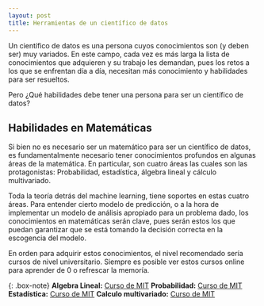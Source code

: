```yaml
---
layout: post
title: Herramientas de un científico de datos
---
```


Un científico de datos es una persona cuyos conocimientos son (y deben ser) muy variados. En este campo, cada vez es más larga la lista de conocimientos que adquieren y su trabajo les demandan, pues los retos a los que se enfrentan día a día, necesitan más conocimiento y habilidades para ser resueltos.

Pero ¿Qué habilidades debe tener una persona para ser un científico de datos?

## Habilidades en Matemáticas

Si bien no es necesario ser un matemático para ser un científico de datos, es fundamentalmente necesario tener conocimientos profundos en algunas áreas de la matemática. En particular, son cuatro áreas las cuales son las protagonistas: Probabilidad, estadística, álgebra lineal y cálculo multivariado.

Toda la teoría detrás del machine learning, tiene soportes en estas cuatro áreas. Para entender cierto modelo de predicción, o a la hora de implementar un modelo de análisis apropiado para un problema dado, los conocimientos en matemáticas serán clave, pues serán estos los que puedan garantizar que se está tomando la decisión correcta en la escogencia del modelo.

En orden para adquirir estos conocimientos, el nivel recomendado sería cursos de nivel universitario. Siempre es posible ver estos cursos online para aprender de 0 o refrescar la memoría.

{: .box-note}
**Algebra Lineal:** [Curso de MIT](https://www.youtube.com/watch?v=ZK3O402wf1c&list=PL49CF3715CB9EF31D&index=1)
**Probabilidad:** [Curso de MIT](https://www.youtube.com/watch?v=KbB0FjPg0mw&list=PL2SOU6wwxB0uwwH80KTQ6ht66KWxbzTIo)
**Estadística:** [Curso de MIT](https://www.youtube.com/watch?v=VPZD_aij8H0&list=PLUl4u3cNGP60uVBMaoNERc6knT_MgPKS0)
**Calculo multivariado:** [Curso de MIT](https://www.youtube.com/watch?v=PxCxlsl_YwY&list=PL4C4C8A7D06566F38)
